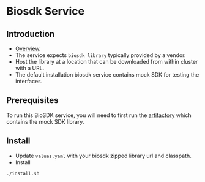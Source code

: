 # Biosdk Service

## Introduction
* [Overview](https://github.com/mosip/mosip-ref-impl/tree/develop/biosdk-services).
* The service expects `biosdk library` typically provided by a vendor.
* Host the library at a location that can be downloaded from within cluster with a URL.
* The default installation biosdk service contains mock SDK for testing the interfaces.

## Prerequisites
To run this BioSDK service, you will need to first run the [artifactory](../../mosip/artifactory/README.md) which contains the mock SDK library.

## Install
* Update `values.yaml` with your biosdk zipped library url and classpath. 
* Install
```sh
./install.sh
```
